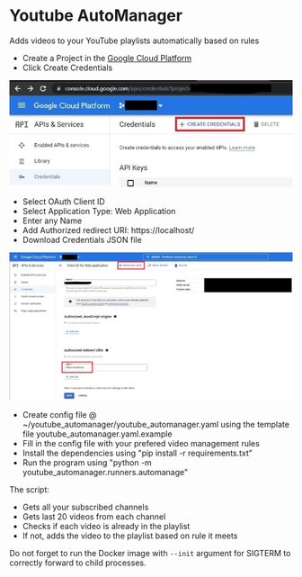 # Youtube AutoManager
Adds videos to your YouTube playlists automatically based on rules
- Create a Project in the [Google Cloud Platform](https://console.cloud.google.com/projectcreate)
- Click Create Credentials

![](docs/images/creds_list.jpg)
- Select OAuth Client ID
- Select Application Type: Web Application
- Enter any Name
- Add Authorized redirect URI: https://localhost/
- Download Credentials JSON file

![](docs/images/creds_create.jpg)
- Create config file @ ~/youtube_automanager/youtube_automanager.yaml using the template file youtube_automanager.yaml.example  
- Fill in the config file with your prefered video management rules
- Install the dependencies using "pip install -r requirements.txt"
- Run the program using "python -m youtube_automanager.runners.automanage"

The script:
- Gets all your subscribed channels
- Gets last 20 videos from each channel
- Checks if each video is already in the playlist
- If not, adds the video to the playlist based on rule it meets

Do not forget to run the Docker image with `--init` argument for SIGTERM to correctly forward to child processes.
